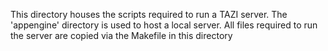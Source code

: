 This directory houses the scripts required to run a TAZI server.
The 'appengine' directory is used to host a local server. All files required
to run the server are copied via the Makefile in this directory
